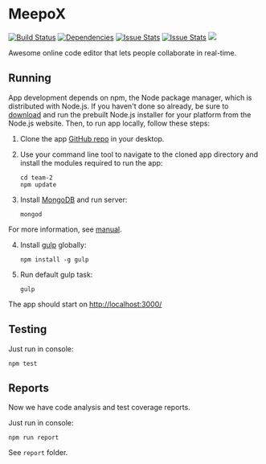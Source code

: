 # MeepoX

[![Build Status](https://travis-ci.org/Semigradsky/MeepoX.svg?branch=master)](https://travis-ci.org/Semigradsky/MeepoX)
[![Dependencies](https://david-dm.org/Semigradsky/MeepoX.png)](https://david-dm.org/Semigradsky/MeepoX)
[![Issue Stats](http://issuestats.com/github/Semigradsky/MeepoX/badge/pr)](http://issuestats.com/github/Semigradsky/MeepoX)
[![Issue Stats](http://issuestats.com/github/Semigradsky/MeepoX/badge/issue)](http://issuestats.com/github/Semigradsky/MeepoX)
[![](https://reposs.herokuapp.com/?path=Semigradsky/MeepoX)](https://github.com/ruddfawcett/reposs)


Awesome online code editor that lets people collaborate in real-time.

## Running

App development depends on npm, the Node package manager, which is distributed with Node.js. If you haven't done so already, be sure to [download](http://nodejs.org/download/) and run the prebuilt Node.js installer for your platform from the Node.js website. Then, to run app locally, follow these steps:

1. Clone the app [GitHub repo](https://github.com/yandex-shri-minsk-2014/team-2) in your desktop.
2. Use your command line tool to navigate to the cloned app directory and install the modules required to run the app:

   ```
   cd team-2
   npm update
   ```

3. Install [MongoDB](http://www.mongodb.org/downloads) and run server:

   ```
   mongod
   ```
For more information, see [manual](http://docs.mongodb.org/manual/).

4. Install [gulp](http://gulpjs.com/) globally:

   ```
   npm install -g gulp
   ```

5. Run default gulp task:

   ```
   gulp
   ```

The app should start on [http://localhost:3000/](http://localhost:3000/)


## Testing

Just run in console:
   ```
   npm test
   ```


## Reports

Now we have code analysis and test coverage reports.

Just run in console:
   ```
   npm run report
   ```
 See `report` folder.
